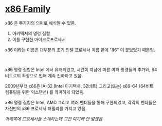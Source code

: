 # [x86 Family](https://en.wikibooks.org/wiki/X86_Assembly/X86_Family)

x86 은 두가지의 의미로 해석될 수 있음.
1. 아키택처의 명렁 집합
2. 이를 구현한 마이크로프로세서

x86 이라는 이름은 대부분의 초기 인텔 프로세서 이름 끝에 "86" 이 붙었었기 때문임.

<br/>

x86 명령 집합은 Intel 에서 유래되었고, 시간이 지남에 따른 여러 명령들의 추가와, 64비트로의 확장으로 인해 계속 진화하고 있음.

2009년부터 x86은 IA-32 (Intel 아기택처, 32비트) 그리고(또는) x86-64 (64비트 컴퓨팅을 위한 익스탠션) 를 의미하게 되었음.

x86 명령 집합은 Intel, AMD 그리고 여러 벤더들을 통해 구현되었고, 각각의 벤더들은 자신만의 x86 프로세서 패밀리를 가지고 있음.

*아레쪽에 프로세서들 소개하는데 그건 여기에 안 넣겠음*
